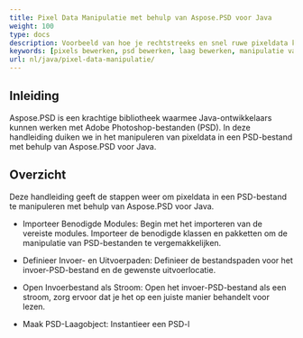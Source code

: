 ```yaml
---
title: Pixel Data Manipulatie met behulp van Aspose.PSD voor Java
weight: 100
type: docs
description: Voorbeeld van hoe je rechtstreeks en snel ruwe pixeldata kunt bijwerken met de PSD Java API van Aspose.
keywords: [pixels bewerken, psd bewerken, laag bewerken, manipulatie van ruwe data, psd data bewerken, psd api, java, voorbeeldcode]
url: nl/java/pixel-data-manipulatie/
---
```


## **Inleiding**
Aspose.PSD is een krachtige bibliotheek waarmee Java-ontwikkelaars kunnen werken met Adobe Photoshop-bestanden (PSD). In deze handleiding duiken we in het manipuleren van pixeldata in een PSD-bestand met behulp van Aspose.PSD voor Java.

## **Overzicht**
Deze handleiding geeft de stappen weer om pixeldata in een PSD-bestand te manipuleren met behulp van Aspose.PSD voor Java.

- Importeer Benodigde Modules: Begin met het importeren van de vereiste modules. Importeer de benodigde klassen en pakketten om de manipulatie van PSD-bestanden te vergemakkelijken.

- Definieer Invoer- en Uitvoerpaden: Definieer de bestandspaden voor het invoer-PSD-bestand en de gewenste uitvoerlocatie.

- Open Invoerbestand als Stroom: Open het invoer-PSD-bestand als een stroom, zorg ervoor dat je het op een juiste manier behandelt voor lezen.

- Maak PSD-Laagobject: Instantieer een PSD-l
